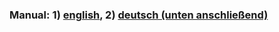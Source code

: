 <h3>Manual: 1) <a href="#english">english</a>, 2) <a href="#deutsch">deutsch (unten anschließend)</a></h3>
